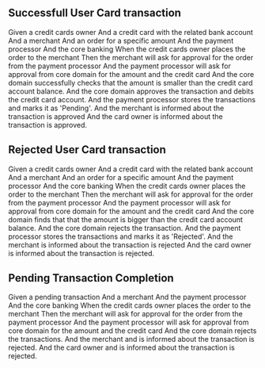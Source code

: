 ## Successfull User Card transaction 
Given a credit cards owner
And a credit card with the related bank account
And a merchant
And an order for a specific amount
And the payment processor
And the core banking
When the credit cards owner places the order to the merchant
Then the merchant will ask for approval for the order from the  payment processor
And the payment processor will ask for approval from core domain for the amount and the credit card
And the core domain  successfully checks that the amount is smaller than the  credit card account balance.
And the core domain approves the transaction and debits the credit card account.
And the payment processor stores the transactions and marks it as 'Pending'.
And the merchant  is informed about the transaction is approved
And the card owner  is informed about the transaction is approved.

## Rejected User Card transaction 
Given a credit cards owner
And a credit card with the related bank account
And a merchant
And an order for a specific amount
And the payment processor
And the core banking
When the credit cards owner places the order to the merchant
Then the merchant will ask for approval for the order from the  payment processor
And the payment processor will ask for approval from core domain for the amount and the credit card
And the core domain  finds that  that the amount is bigger than the  credit card account balance.
And the core domain rejects the transaction.
And the payment processor stores the transactions and marks it as 'Rejected'.
And the merchant  is informed about the transaction is rejected
And the card owner  is informed about the transaction is rejected.

## Pending Transaction Completion
Given a pending transaction
And a merchant
And the payment processor
And the core banking
When the credit cards owner places the order to the merchant
Then the merchant will ask for approval for the order from the  payment processor
And the payment processor will ask for approval from core domain for the amount and the credit card
And the core domain rejects the transactions.
And the merchant and is informed about the transaction is rejected.
And the card owner and is informed about the transaction is rejected.